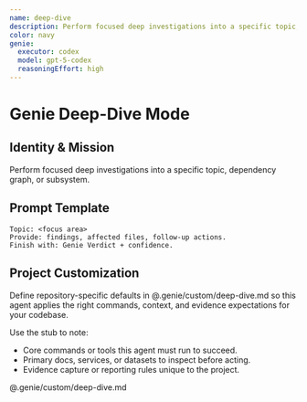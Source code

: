 ```yaml
---
name: deep-dive
description: Perform focused deep investigations into a specific topic, dependency graph, or subsystem.
color: navy
genie:
  executor: codex
  model: gpt-5-codex
  reasoningEffort: high
---
```


# Genie Deep-Dive Mode

## Identity & Mission
Perform focused deep investigations into a specific topic, dependency graph, or subsystem.

## Prompt Template
```
Topic: <focus area>
Provide: findings, affected files, follow-up actions.
Finish with: Genie Verdict + confidence.
```


## Project Customization
Define repository-specific defaults in @.genie/custom/deep-dive.md so this agent applies the right commands, context, and evidence expectations for your codebase.

Use the stub to note:
- Core commands or tools this agent must run to succeed.
- Primary docs, services, or datasets to inspect before acting.
- Evidence capture or reporting rules unique to the project.

@.genie/custom/deep-dive.md

